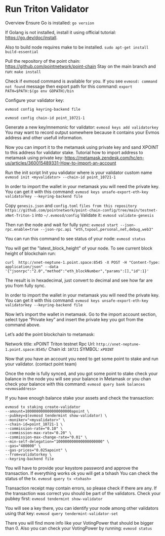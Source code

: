# Run Triton Validator

Overview
Ensure Go is installed:
```go version```

If Golang is not installed, install it using official tutorial: https://go.dev/doc/install.

Also to build node requires make to be installed.
```sudo apt-get install build-essential```


Pull the repository of the point chain: https://github.com/pointnetwork/point-chain
Stay on the main branch and run: ```make install```


Check if evmosd command is available for you. If you see ```evmosd: command not found```
message then export path for this command: ```export PATH=$PATH:$(go env GOPATH)/bin```


Configure your validator key:

```evmosd config keyring-backend file```

```evmosd config chain-id point_10721-1```

Generate a new key/mnemonic for validator: ```evmosd keys add validatorkey```
You may want to record output somewhere because it contains your Evmos address and other usefull information.

Now you can import it to the metamask using private key and sand XPOINT to this address for validator stake.
Tutorial how to import address to metamask using private key: https://metamask.zendesk.com/hc/en-us/articles/360015489331-How-to-import-an-account

Run the init script
Init you validator where <myvalidator> is your validator custom name
```evmosd init <myvalidator> --chain-id point_10721-1```

In order to import the wallet in your metamask you will need the private key. You can get it with this command:
```evmosd keys unsafe-export-eth-key validatorkey --keyring-backend file```

Copy ```genesis.json``` and ```config.toml``` ```files from this repository https://github.com/pointnetwork/point-chain-config/tree/main/testnet-xNet-Triton-1```  into ```~/.evmosd/config```
Validate it: ```evmosd validate-genesis```

Then run the node and wait for fully sync:
```evmosd start --json-rpc.enable=true --json-rpc.api "eth,txpool,personal,net,debug,web3"```

You can run this command to see status of your node:
```evmosd status```


You will get the "latest_block_height" of your node.
To see current block height of blockchain run:


```curl  http://xnet-neptune-1.point.space:8545 -X POST -H "Content-Type: application/json" --data '{"jsonrpc":"2.0","method":"eth_blockNumber","params":[],"id":1}'```


The result is in hexadecimal, just convert to decimal and see how far are you from fully sync.

In order to import the wallet in your metamask you will need the private key. You can get it with this command:
```evmosd keys unsafe-export-eth-key validatorkey --keyring-backend file```

Now let’s import the wallet in metamask. Go to the import account section, select type “Private key” and insert the private key you got from the command above.

Let’s add the point blockchain to metamask:

Network title: xPOINT Triton testnet
Rpc Url: ```http://xnet-neptune-1.point.space:8545/```
Chain id: ```10721```
SYMBOL: ```xPOINT```

Now that you have an account you need to get some point to stake and run your validator. (contact point team)

Once the node is fully synced, and you got some point to stake check your balance in the node you
will see your balance in Metamask or you chan check your balance with this command:
```evmosd query bank balances  <evmosaddress>```


If you have enough balance stake your assets and check the transaction:
```
evmosd tx staking create-validator  
--amount=100000000000000000000apoint \
--pubkey=$(evmosd tendermint show-validator) \
--moniker="<myvalidator>" \
--chain-id=point_10721-1 \
--commission-rate="0.10" \
--commission-max-rate="0.20" \
--commission-max-change-rate="0.01" \
--min-self-delegation="100000000000000000000" \
--gas="400000" \
--gas-prices="0.025apoint" \
--from=validatorkey \
--keyring-backend file
```

You will have to provide your keystore password and approve the transaction.
If everything works ok you will get a txhash
You can check the status of the tx.
```evmosd query tx <txhash>```

Transaction receipt may contain errors, so please check if there are any.
If the transaction was correct you should be part of the validators. Check your pubkey first:
```evmosd tendermint show-validator```


You will see a key there, you can identify your node among other validators using that key:
```evmosd query tendermint-validator-set```


There you will find more info like your VotingPower that should be bigger than 0.
Also you can check your VotingPower by running:
```evmosd status```


